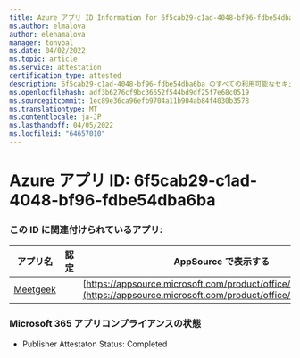 ```yaml
---
title: Azure アプリ ID Information for 6f5cab29-c1ad-4048-bf96-fdbe54dba6ba
ms.author: elmalova
author: elenamalova
manager: tonybal
ms.date: 04/02/2022
ms.topic: article
ms.service: attestation
certification_type: attested
description: 6f5cab29-c1ad-4048-bf96-fdbe54dba6ba のすべての利用可能なセキュリティとコンプライアンス情報。
ms.openlocfilehash: adf3b6276cf9bc36652f544bd9df25f7e68c0519
ms.sourcegitcommit: 1ec89e36ca96efb9704a11b904ab84f4030b3578
ms.translationtype: MT
ms.contentlocale: ja-JP
ms.lasthandoff: 04/05/2022
ms.locfileid: "64657010"
---
```

# <a name="azure-app-id-6f5cab29-c1ad-4048-bf96-fdbe54dba6ba"></a>Azure アプリ ID: 6f5cab29-c1ad-4048-bf96-fdbe54dba6ba


### <a name="apps-associated-with-this-id"></a>この ID に関連付けられているアプリ:
| **アプリ名** | **認定** | **AppSource で表示する** |
|--------------|---------------|-----------------------|
| [Meetgeek](../forward/WA200003720.md) |  | [https://appsource.microsoft.com/product/office/WA200003720](https://appsource.microsoft.com/product/office/WA200003720) |

### <a name="microsoft-365-app-compliance-status"></a>Microsoft 365 アプリコンプライアンスの状態
- Publisher Attestaton Status: Completed
